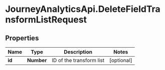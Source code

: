 # JourneyAnalyticsApi.DeleteFieldTransformListRequest

## Properties

Name | Type | Description | Notes
------------ | ------------- | ------------- | -------------
**id** | **Number** | ID of the transform list | [optional] 


